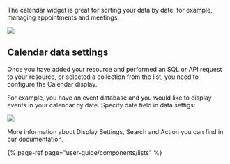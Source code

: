 [comment]: # ($page_title=Calendar)
[comment]: # ($page_description=Calendar overview as a component)

The calendar widget is great for sorting your data by date, for example, managing appointments and meetings.

![](https://gblobscdn.gitbook.com/assets%2F-LQ08RFAKZvFADEiXKFy%2F-MEUTS5Cb65Kk4L2d8GI%2F-MEUTTuV5n1OTCaROS57%2Fimage.png?alt=media&token=8bfb1c25-1379-4862-bc32-ca577ca12fd9)

## Calendar data settings

Once you have added your resource and performed an SQL or API request to your resource, or selected a collection from the list, you need to configure the Calendar display.

For example, you have an event database and you would like to display events in your calendar by date. Specify date field in data settigs:

![](https://gblobscdn.gitbook.com/assets%2F-LQ08RFAKZvFADEiXKFy%2F-MEUTS5Cb65Kk4L2d8GI%2F-MEUUYK23DcrnpRiEi0S%2FGIF.gif?alt=media&token=4cbcea7d-dfe8-4488-8d6d-bcbb0bb75a8c)

More information about Display Settings, Search and Action you can find in our documentation.

{% page-ref page="user-guide/components/lists" %}

